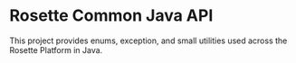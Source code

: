 # Rosette Common Java API #

This project provides enums, exception, and small utilities used across the Rosette Platform in Java.
